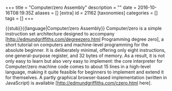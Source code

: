 +++
title = "Computer/zero Assembly"
description = ""
date = 2016-10-16T08:19:35Z
aliases = []
[extra]
id = 21162
[taxonomies]
categories = []
tags = []
+++

{{stub}}{{language|Computer/zero Assembly}}
Computer/zero is a simple instruction set architecture designed to accompany [http://edmundgriffiths.com/degreezero.html Programming degree zero], a short tutorial on computers and machine-level programming for the absolute beginner. It is deliberately minimal, offering only eight instructions, one general-purpose register, and 32 bytes of memory. As a result, it is not only easy to learn but also very easy to implement: the core interpreter for Computer/zero machine code comes to about 15 lines in a high-level language, making it quite feasible for beginners to implement and extend it for themselves. A partly graphical browser-based implementation (written in JavaScript) is available [http://edmundgriffiths.com/czero.html here].
